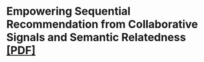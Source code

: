 # Empowering Sequential Recommendation from Collaborative Signals and Semantic Relatedness [[PDF]](https://arxiv.org/abs/2403.07623)

